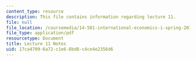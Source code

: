 ```yaml
---
content_type: resource
description: This file contains information regarding lecture 11.
file: null
file_location: /coursemedia/14-581-international-economics-i-spring-2013/17ca47096a72c1e68bd8c4ce4e2356d6_MIT14_581S13_classnotes11.pdf
file_type: application/pdf
resourcetype: Document
title: Lecture 11 Notes
uid: 17ca4709-6a72-c1e6-8bd8-c4ce4e2356d6
---
```


